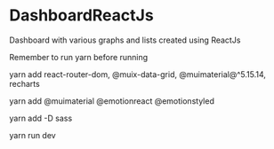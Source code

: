 # DashboardReactJs
Dashboard with various graphs and lists created using ReactJs

Remember to run yarn before running

yarn add react-router-dom, @muix-data-grid, @muimaterial@^5.15.14, recharts

yarn add @muimaterial @emotionreact @emotionstyled

yarn add -D sass

yarn run dev
